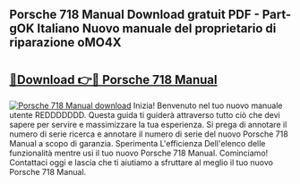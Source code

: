 ## Porsche 718 Manual Download gratuit PDF - Part-gOK Italiano Nuovo manuale del proprietario di riparazione oMO4X

# <h2><a href="http://dffgnl.blite.top/?on=Porsche+718+Manual">🔗Download 👉🔴 Porsche 718 Manual</a></h2>

[![Porsche 718 Manual download](https://i.imgur.com/lujVjoI.png)](http://dffgnl.blite.top/?on=Porsche+718+Manual)
Inizia! Benvenuto nel tuo nuovo manuale utente REDDDDDDD. Questa guida ti guiderà attraverso tutto ciò che devi sapere per servire e massimizzare la tua esperienza. Si prega di annotare il numero di serie ricerca e annotare il numero di serie del nuovo Porsche 718 Manual a scopo di garanzia. Sperimenta L'efficienza Dell'elenco delle funzionalità mentre usi il tuo nuovo Porsche 718 Manual. Cominciamo! Contattaci oggi e lascia che ti aiutiamo a sfruttare al meglio il tuo nuovo Porsche 718 Manual.
